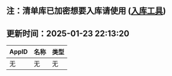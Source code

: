 ## 注：清单库已加密想要入库请使用 ([入库工具](https://github.com/BlankTMing/ManifestAutoUpdate/releases))

## 更新时间：2025-01-23 22:13:20
| AppID | 名称 | 类型  |
| :-------------------- | :----------------------------- | :----------- |
| 无 | 无 | 无 |
